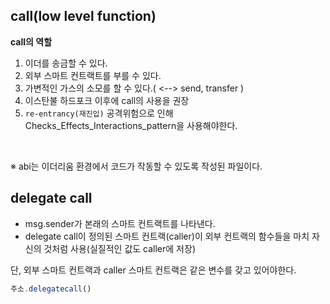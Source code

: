 ## call(low level function)

**call의 역할**
1. 이더를 송금할 수 있다.
2. 외부 스마트 컨트랙트를 부를 수 있다.
3. 가변적인 가스의 소모를 할 수 있다.( <--> send, transfer )
4. 이스탄불 하드포크 이후에 call의 사용을 권장
5. `re-entrancy(재진입)` 공격위험으로 인해 Checks_Effects_Interactions_pattern을 사용해야한다.


<br />

※ abi는 이더리움 환경에서 코드가 작동할 수 있도록 작성된 파일이다.

## delegate call

- msg.sender가 본래의 스마트 컨트랙트를 나타낸다.
- delegate call이 정의된 스마트 컨트랙(caller)이 외부 컨트랙의 함수들을 마치 자신의 것처럼 사용(실질적인 값도 caller에 저장)

단, 외부 스마트 컨트랙과 caller 스마트 컨트랙은 같은 변수를 갖고 있어야한다.

```ts
주소.delegatecall()
```


